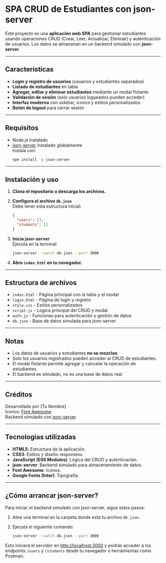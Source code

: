 # SPA CRUD de Estudiantes con json-server

Este proyecto es una **aplicación web SPA** para gestionar estudiantes usando operaciones CRUD (Crear, Leer, Actualizar, Eliminar) y autenticación de usuarios. Los datos se almacenan en un backend simulado con **json-server**.

---

## Características

- **Login y registro de usuarios** (usuarios y estudiantes separados)
- **Listado de estudiantes** en tabla
- **Agregar, editar y eliminar estudiantes** mediante un modal flotante
- **Validación de sesión** (solo usuarios logueados pueden acceder)
- **Interfaz moderna** con sidebar, iconos y estilos personalizados
- **Botón de logout** para cerrar sesión

---

## Requisitos

- Node.js instalado
- [json-server](https://github.com/typicode/json-server) instalado globalmente  
  Instala con:  
  ```bash
  npm install -g json-server
  ```

---

## Instalación y uso

1. **Clona el repositorio o descarga los archivos.**

2. **Configura el archivo `db.json`**  
   Debe tener esta estructura inicial:
   ```json
   {
     "users": [],
     "students": []
   }
   ```

3. **Inicia json-server**  
   Ejecuta en la terminal:
   ```bash
   json-server --watch db.json --port 3000
   ```

4. **Abre `index.html` en tu navegador.**

---

## Estructura de archivos

- `index.html` - Página principal con la tabla y el modal
- `login.html` - Página de login y registro
- `style.css` - Estilos personalizados
- `script.js` - Lógica principal del CRUD y modal
- `auth.js` - Funciones para autenticación y gestión de datos
- `db.json` - Base de datos simulada para json-server

---

## Notas

- Los datos de usuarios y estudiantes **no se mezclan**.
- Solo los usuarios registrados pueden acceder al CRUD de estudiantes.
- El modal flotante permite agregar y cancelar la operación de estudiantes.
- El backend es simulado, no es una base de datos real.

---

## Créditos

Desarrollado por [Tu Nombre]  
Iconos: [Font Awesome](https://fontawesome.com/)  
Backend simulado con [json-server](https://github.com/typicode/json-server)

---

## Tecnologías utilizadas

- **HTML5**: Estructura de la aplicación.
- **CSS3**: Estilos y diseño responsivo.
- **JavaScript (ES6 Modules)**: Lógica del CRUD y autenticación.
- **json-server**: Backend simulado para almacenamiento de datos.
- **Font Awesome**: Iconos.
- **Google Fonts (Inter)**: Tipografía.

---

## ¿Cómo arrancar json-server?

Para iniciar el backend simulado con json-server, sigue estos pasos:

1. Abre una terminal en la carpeta donde está tu archivo `db.json`.
2. Ejecuta el siguiente comando:

   ```bash
   json-server --watch db.json --port 3000
   ```

Esto iniciará el servidor en [http://localhost:3000](http://localhost:3000) y podrás acceder a los endpoints `/users` y `/students` desde tu navegador o herramientas como Postman.